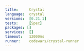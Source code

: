 ```yaml
---
title:     Crystal
language:  crystal
versions:  [0.21.1]
tests:     [Spec]
packages: []
services:  []
timeout:   12000ms
runner:    codewars/crystal-runner
---
```


